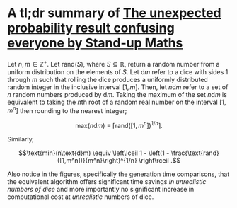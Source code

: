 # A tl;dr summary of [The unexpected probability result confusing everyone by Stand-up Maths](https://youtu.be/ga9Qk38FaHM)

Let $n,m \in \mathbb{Z}^+$. Let $\text{rand}(S)$, where $S\subseteq \mathbb{R}$, return a random number from a uniform distribution on the elements of $S$.
Let $\text{d}m$ refer to a dice with sides 1 through $m$ such that rolling the dice produces a uniformly distributed random integer in the inclusive interval $[1,m]$. Then, let $n\text{d}m$ refer to a set of $n$ random numbers produced by $\text{d}m$.
Taking the maximum of the set $n\text{d}m$ is equivalent to taking the $n$th root of a random real number on the interval $[1,m^n]$ then rounding to the nearest integer;

$$\text{max}(n\text{d}m) \equiv \left\lceil \text{rand}([1,m^n]) ^{1/n}\right\rceil .$$

Similarly,

$$\text{min}(n\text{d}m) \equiv \left\lceil 1 - \left(1 - \frac{\text{rand}([1,m^n])}{m^n}\right)^{1/n} \right\rceil .$$

Also notice in the figures, specifically the generation time comparisons, that the equivalent algorithm offers significant time savings *in unrealistic numbers of dice* and more importantly no significant increase in computational cost at *unrealistic* numbers of dice.
